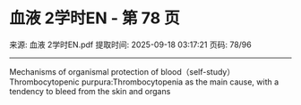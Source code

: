 # 血液 2学时EN - 第 78 页

来源: 血液 2学时EN.pdf
提取时间: 2025-09-18 03:17:21
页码: 78/96

---

Mechanisms of organismal protection of blood（self-study）Thrombocytopenic purpura:Thrombocytopenia as the main cause, with a tendency to bleed from the skin and organs